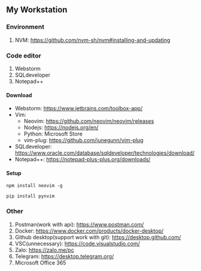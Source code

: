 ## My Workstation

### Environment
1. NVM: https://github.com/nvm-sh/nvm#installing-and-updating

### Code editor
1. Webstorm
3. SQLdeveloper
4. Notepad++

#### Download
* Webstorm: https://www.jetbrains.com/toolbox-app/
* Vim: 
  * Neovim: https://github.com/neovim/neovim/releases
  * Nodejs: https://nodejs.org/en/
  * Python: Microsoft Store
  * vim-plug: https://github.com/junegunn/vim-plug
* SQLdeveloper: https://www.oracle.com/database/sqldeveloper/technologies/download/
* Notepad++: https://notepad-plus-plus.org/downloads/

#### Setup
```
npm install neovim -g
```
```
pip install pynvim
```

### Other
1. Postman(work with api): https://www.postman.com/
2. Docker: https://www.docker.com/products/docker-desktop/
3. Github desktop(support work with git): https://desktop.github.com/
4. VSC(unnecessary): https://code.visualstudio.com/
5. Zalo: https://zalo.me/pc
6. Telegram: https://desktop.telegram.org/
7. Microsoft Office 365
